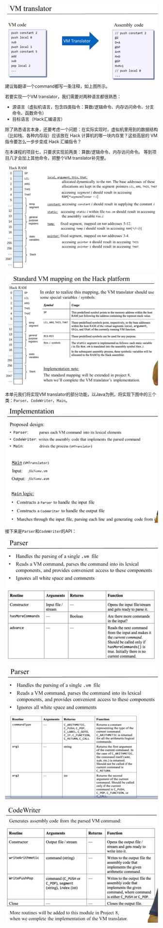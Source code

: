 
![](../../../../../img/Pasted%20image%2020250925194831.png)
建议每翻译一个command都写一条注释，如上图所示。

若要实现一个VM translator，我们需要对两种语言都很熟悉：
- 源语言（虚拟机语言，包含四类指令：算数/逻辑命令、内存访问命令、分支命令、函数命令）
- 目标语言（Hack汇编语言）

除了熟悉语言本身，还要考虑一个问题：在实际实现时，虚拟机里用到的数据结构（比如栈、各种内存段）应该放在 Hack 计算机的哪一块内存里？这些高层的 VM 指令要怎么一步步变成 Hack 汇编指令？

在本课程的项目七，只要求实现前两类：算数/逻辑命令、内存访问命令。
等到项目八才会加上其他命令，把整个VM translator补完整。

![](../../../../../img/Pasted%20image%2020250925194651.png)

![](../../../../../img/Pasted%20image%2020250925194713.png)


本单元我们将实现VM translator的部分功能，以Java为例，将实现下图中的三个类：`Parser`、`CodeWriter`、`Main`。

![](../../../../../img/Pasted%20image%2020250925200633.png)

接下来是`Parser`和`CodeWriter`的API：

![](../../../../../img/Pasted%20image%2020250925203709.png)

![](../../../../../img/Pasted%20image%2020250925203740.png)


![](../../../../../img/Pasted%20image%2020250925203551.png)